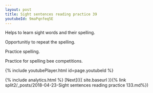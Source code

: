 ```yaml
---
layout: post
title: Sight sentences reading practice 39
youtubeId: 9maPqnfeq5E
---
```

 
 
Helps to learn sight words and their spelling.

Opportunitiy to repeat the spelling. 

Practice spelling. 
 
Practice for spelling bee competitions. 
 
{% include youtubePlayer.html id=page.youtubeId %}
 
 
{% include analytics.html %} 
[Next]({{ site.baseurl }}{% link  split2/_posts/2018-04-23-Sight sentences reading practice 133.md%})
 
